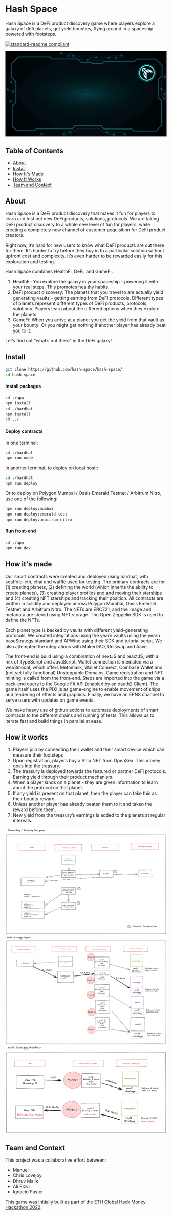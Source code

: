 # Hash Space

Hash Space is a DeFi product discovery game where players explore a galaxy of defi planets, get yield bounties, flying around in a spaceship powered with footsteps.

[![standard-readme compliant](https://img.shields.io/badge/readme%20style-standard-brightgreen.svg?style=flat-square)](https://github.com/RichardLitt/standard-readme)

![](./app/public/hash-space.gif)

## Table of Contents

- [About](#about)
- [Install](#install)
- [How It's Made](#how-it's-made)
- [How It Works](#how-it-works)
- [Team and Context](#team-and-context)


## About

Hash Space is a DeFi product discovery that makes it fun for players to learn and test out new DeFi products, solutions, protocols. We are taking DeFi product discovery to a whole new level of fun for players, while creating a completely new channel of customer acquisition for DeFi product creators. 

Right now, it’s hard for new users to know what DeFi products are out there for them. It’s harder to try before they buy in to a particular solution without upfront cost and complexity. It’s even harder to be rewarded easily for this exploration and testing. 

Hash Space combines HealthFi, DeFi, and GameFi. 
1. HealthFi: You explore the galaxy in your spaceship - powering it with your real steps. This promotes healthy habits. 
2. DeFi product discovery: The planets that you travel to are actually yield generating vaults - getting earning from DeFi protocols. Different types of planets represent different types of DeFi products, protocols, solutions. Players learn about the different options when they explore the planets.  
3. GameFi: When you arrive at a planet you get the yield from that vault as your bounty! Or you might get nothing if another player has already beat you to it.  
 
Let’s find out “what’s out there” in the DeFi galaxy!


## Install

```sh
git clone https://github.com/hash-space/hash-space/
cd hash-space
```

#### Install packages

```sh
cd ./app
npm install
cd ./hardhat
npm install
cd ../
```

#### Deploy contracts

In one terminal:
```sh
cd ./hardhat
npm run node
```

In another terminal, to deploy on local host::
```sh
cd ./hardhat
npm run deploy
```

Or to deploy on Polygon Mumbai / Oasis Emerald Testnet / Arbitrum Nitro, use one of the following:

```sh
npm run deploy:mumbai
npm run deploy:emerald-test
npm run deploy:arbitrum-nitro
```


#### Run front-end

```sh
cd ./app
npm run dev
```


## How it's made
Our smart contracts were created and deployed using hardhat, with scaffold-eth, chai and waffle used for testing. The primary contracts are for (1) creating planets, (2) defining the world (which inherits the ability to create planets), (3) creating player profiles and and moving their starships and (4) creating NFT starships and tracking their position. All contracts are written in solidity and deployed across Polygon Mumbai, Oasis Emerald Testnet and Arbitrum Nitro. The NFTs are ERC721, and the image and metadata are stored using NFT.storage. The Open Zeppelin SDK is used to define the NFTs.

Each planet type is backed by vaults with different yield-generating protocols. We created integrations using the yearn vaults using the yearn baseStrategy standard and APWine using their SDK and tutorial script. We also attempted the integrations with MakerDAO, Uniswap and Aave. 

The front-end is build using a combination of nextJS and reactJS, with a mix of TypeScript and JavaScript. Wallet connection is mediated via a web3modal, which offers Metamask, Wallet Connect, Coinbase Wallet and (not yet fully functional) Unstoppable Domains. Game registration and NFT minting is called from the front-end. Steps are imported into the game via a back-end query to the Google Fit API (enabled by an oauth2 Client). The game itself uses the PIXI js as game-engine to enable movement of ships and rendering of effects and graphics. Finally, we have an EPNS channel to serve users with updates on game events.       

We make heavy use of github actions to automate deployments of smart contracts to the different chains and running of tests. This allows us to iterate fast and build things in parallel at ease.


## How it works

1. Players join by connecting their wallet and their smart device which can measure their footsteps
2. Upon registration, players buy a Ship NFT from OpenSea. This money goes into the treasury. 
3. The treasury is deployed towards the featured or partner DeFi protocols. Earning yield through their product mechanism. 
4. When a player lands on a planet - they are given information to learn about the protocol on that planet. 
5. If any yield is present on that planet, then the player can take this as their bounty reward. 
6. Unless another player has already beaten them to it and taken the reward before them. 
7. New yield from the treasury’s earnings is added to the planets at regular intervals. 


![](./app/public/Onboarding.png)
![](./app/public/Vault-Deposit.png)
![](./app/public/Vault-Withdraw.png)


## Team and Context
This project was a collaborative effort between:
- Manuel 
- Chris Lovejoy
- Dhruv Malik
- Ali Rizvi
- Ignacio Pastor

This game was initially built as part of the [ETH Global Hack Money Hackathon 2022](https://showcase.ethglobal.com/hackmoney2022/hash-space-fjy9k).
